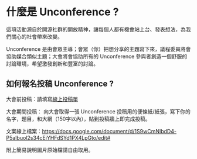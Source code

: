 # 什麼是 Unconference ?

這項活動源自於開源社群的開放精神，讓每個人都有機會站上台、發表想法，為我們關心的社會帶來改變。

Unconference 是由會眾主導；會眾（你）把想分享的主題寫下來，議程委員將會協助媒合類似主題；大會將會協助所有的 Unconference 參與者創造一個舒服的討論環境，希望激發創新和豐富的討論。

## 如何報名投稿 Unconference ?

大會前投稿：請填寫[線上投稿單](http://bit.ly/g0v-unconf2016)

大會期間投稿：
向大會取得一張 Unconference 投稿用的便條紙/紙張，寫下你的名字，題目，和大綱（150字以內），貼到投稿牆上即完成投稿。

文案線上檔案：https://docs.google.com/document/d/1S9wCmNIbdD4-P5aIbuol2s34cEiYHFdSYd1PX4LpGto/edit#

附上簡易說明圖片原始檔請自由取用。
